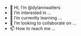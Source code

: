 - 👋 Hi, I’m @dylannwalters
- 👀 I’m interested in ...
- 🌱 I’m currently learning ...
- 💞️ I’m looking to collaborate on ...
- 📫 How to reach me ...

<!---
dylannwalters/dylannwalters is a ✨ special ✨ repository because its `README.md` (this file) appears on your GitHub profile.
You can click the Preview link to take a look at your changes.
--->
